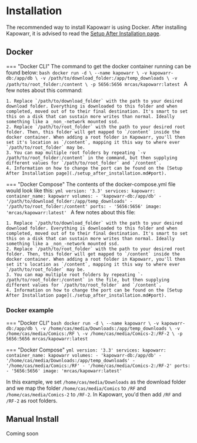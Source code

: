 # Installation

The recommended way to install Kapowarr is using Docker. After installing Kapowarr, it is advised to read the [Setup After Installation page](./setup_after_installation.md).

## Docker
=== "Docker CLI"
	The command to get the docker container running can be found below:
	```bash
	docker run -d \
		--name kapowarr \
		-v kapowarr-db:/app/db \
		-v /path/to/download_folder:/app/temp_downloads \
		-v /path/to/root_folder:/content \
		-p 5656:5656
		mrcas/kapowarr:latest
	```
	A few notes about this command:

	1. Replace `/path/to/download_folder` with the path to your desired download folder. Everything is downloaded to this folder and when completed, moved out of to their final destination. It's smart to set this on a disk that can sustain more writes than normal. Ideally something like a _non_-network mounted ssd.
	2. Replace `/path/to/root_folder` with the path to your desired root folder. Then, this folder will get mapped to `/content` inside the docker container. When adding a root folder in Kapowarr, you'll then set it's location as `/content`, mapping it this way to where ever `/path/to/root_folder` may be.
	3. You can map multiple root folders by repeating `-v /path/to/root_folder:/content` in the command, but then supplying different values for `/path/to/root_folder` and `/content`.
	4. Information on how to change the port can be found on the [Setup After Installation page](./setup_after_installation.md#port).

=== "Docker Compose"
	The contents of the docker-compose.yml file would look like this:
	```yml
	version: '3.3'
	services:
		kapowarr:
			container_name: kapowarr
			volumes:
				- 'kapowarr-db:/app/db'
				- '/path/to/download_folder:/app/temp_downloads'
				- '/path/to/root_folder:/content'
			ports:
				- '5656:5656'
			image: 'mrcas/kapowarr:latest'
	```
	A few notes about this file:

	1. Replace `/path/to/download_folder` with the path to your desired download folder. Everything is downloaded to this folder and when completed, moved out of to their final destination. It's smart to set this on a disk that can sustain more writes than normal. Ideally something like a _non_-network mounted ssd.
	2. Replace `/path/to/root_folder` with the path to your desired root folder. Then, this folder will get mapped to `/content` inside the docker container. When adding a root folder in Kapowarr, you'll then set it's location as `/content`, mapping it this way to where ever `/path/to/root_folder` may be.
	3. You can map multiple root folders by repeating `- /path/to/root_folder:/content` in the file, but then supplying different values for `/path/to/root_folder` and `/content`.
	4. Information on how to change the port can be found on the [Setup After Installation page](./setup_after_installation.md#port).

### Docker example
=== "Docker CLI"
	```bash
	docker run -d \
		--name kapowarr \
		-v kapowarr-db:/app/db \
		-v /home/cas/media/Downloads:/app/temp_downloads \
		-v /home/cas/media/Comics:/RF \
		-v /home/cas/media/Comics-2:/RF-2 \
		-p 5656:5656
		mrcas/kapowarr:latest
	```

=== "Docker Compose"
	```yml
	version: '3.3'
	services:
		kapowarr:
			container_name: kapowarr
			volumes:
				- 'kapowarr-db:/app/db'
				- '/home/cas/media/Downloads:/app/temp_downloads'
				- '/home/cas/media/Comics:/RF'
				- '/home/cas/media/Comics-2:/RF-2'
			ports:
				- '5656:5656'
			image: 'mrcas/kapowarr:latest'
	```

In this example, we set `/home/cas/media/Downloads` as the download folder and we map the folder `/home/cas/media/Comics` to `/RF` and `/home/cas/media/Comics-2` to `/RF-2`. In Kapowarr, you'd then add `/RF` and `/RF-2` as root folders.

## Manual Install
Coming soon

